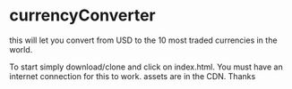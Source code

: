 # currencyConverter
this will let you convert from USD to the 10 most traded currencies in the world.

To start simply download/clone and click on index.html. You must have an internet connection for this to work.
assets are in the CDN.
Thanks
